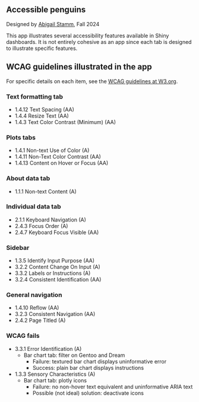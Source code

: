 ## Accessible penguins

Designed by [Abigail Stamm](https://github.com/ajstamm), Fall 2024

This app illustrates several accessibility features available in Shiny dashboards. It is not entirely cohesive as an app since each tab is designed to illustrate specific features.

## WCAG guidelines illustrated in the app

For specific details on each item, see the [WCAG guidelines at W3.org](https://www.w3.org/WAI/WCAG22/quickref/).

### Text formatting tab

* 1.4.12 Text Spacing (AA)  
* 1.4.4 Resize Text (AA)
* 1.4.3 Text Color Contrast (Minimum) (AA) 

### Plots tabs

* 1.4.1 Non-text Use of Color (A) 
* 1.4.11 Non-Text Color Contrast (AA)
* 1.4.13 Content on Hover or Focus (AA)

### About data tab

* 1.1.1 Non-text Content (A) 

### Individual data tab

* 2.1.1 Keyboard Navigation (A) 
* 2.4.3 Focus Order (A) 
* 2.4.7 Keyboard Focus Visible (AA)

### Sidebar

* 1.3.5 Identify Input Purpose (AA) 
* 3.2.2 Content Change On Input (A) 
* 3.3.2 Labels or Instructions (A)
* 3.2.4 Consistent Identification (AA)

### General navigation

* 1.4.10 Reflow (AA)
* 3.2.3 Consistent Navigation (AA)
* 2.4.2 Page Titled (A) 

### WCAG fails

* 3.3.1 Error Identification (A)
  - Bar chart tab: filter on Gentoo and Dream
    - Failure: textured bar chart displays uninformative error
    - Success: plain bar chart displays instructions
* 1.3.3 Sensory Characteristics (A)
  - Bar chart tab: plotly icons
    - Failure: no non-hover text equivalent and uninformative ARIA text
    - Possible (not ideal) solution: deactivate icons




